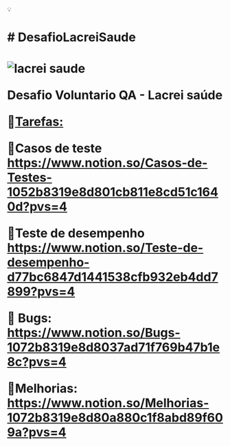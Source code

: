 💡  <h1># DesafioLacreiSaude <h1>
![lacrei saude](https://github.com/user-attachments/assets/1db1615f-2781-4292-b2a0-071fe0bbc793)

Desafio Voluntario QA - Lacrei saúde

📌[Tarefas:](https://lacrei-saude.notion.site/Desafio-Quality-Assurance-de16f470007841aba5c564e5dd543943)

📌Casos de teste
https://www.notion.so/Casos-de-Testes-1052b8319e8d801cb811e8cd51c1640d?pvs=4

 📌Teste de desempenho
 https://www.notion.so/Teste-de-desempenho-d77bc6847d1441538cfb932eb4dd7899?pvs=4

📌 Bugs:
https://www.notion.so/Bugs-1072b8319e8d8037ad71f769b47b1e8c?pvs=4

📌Melhorias:
https://www.notion.so/Melhorias-1072b8319e8d80a880c1f8abd89f609a?pvs=4
